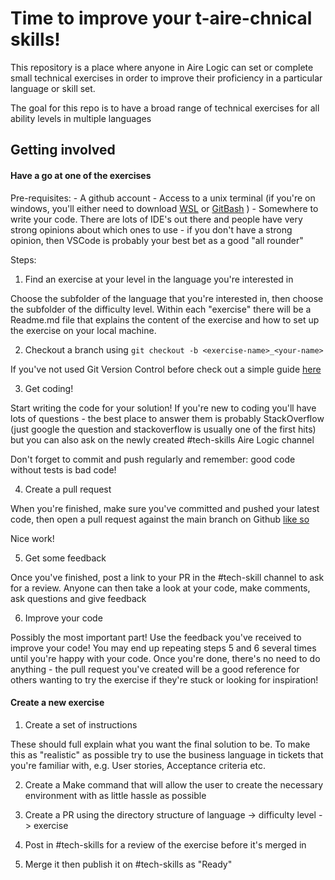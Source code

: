 # Time to improve your t-aire-chnical skills!

This repository is a place where anyone in Aire Logic can set or complete small technical exercises in order to improve their proficiency in a particular language or skill set.

The goal for this repo is to have a broad range of technical exercises for all ability levels in multiple languages


## Getting involved

#### Have a go at one of the exercises

Pre-requisites:
    - A github account
    - Access to a unix terminal (if you're on windows, you'll either need to download [WSL](https://learn.microsoft.com/en-us/windows/wsl/install) or [GitBash](https://gitforwindows.org/) )
    - Somewhere to write your code. There are lots of IDE's out there and people have very strong opinions about which ones to use - if you don't have a strong opinion, then VSCode is probably your best bet as a good "all rounder"

Steps:
    
1. Find an exercise at your level in the language you're interested in

Choose the subfolder of the language that you're interested in, then choose the subfolder of the difficulty level. Within each "exercise" there will be a Readme.md file that explains the content of the exercise and how to set up the exercise on your local machine.

2. Checkout a branch using `git checkout -b <exercise-name>_<your-name>`

If you've not used Git Version Control before check out a simple guide [here](https://linuxhint.com/git_tutorial_beginners/)

3. Get coding!

Start writing the code for your solution! If you're new to coding you'll have lots of questions - the best place to answer them is probably StackOverflow (just google the question and stackoverflow is usually one of the first hits) but you can also ask on the newly created #tech-skills Aire Logic channel

Don't forget to commit and push regularly and remember: good code without tests is bad code!

4. Create a pull request

When you're finished, make sure you've committed and pushed your latest code, then open a pull request against the main branch on Github [like so](https://docs.github.com/en/pull-requests/collaborating-with-pull-requests/proposing-changes-to-your-work-with-pull-requests/creating-a-pull-request)

Nice work!

5. Get some feedback

Once you've finished, post a link to your PR in the #tech-skill channel to ask for a review. Anyone can then take a look at your code, make comments, ask questions and give feedback

6. Improve your code

Possibly the most important part! Use the feedback you've received to improve your code! You may end up repeating steps 5 and 6 several times until you're happy with your code. Once you're done, there's no need to do anything - the pull request you've created will be a good reference for others wanting to try the exercise if they're stuck or looking for inspiration!


#### Create a new exercise

1. Create a set of instructions

These should full explain what you want the final solution to be. To make this as "realistic" as possible try to use the business language in tickets that you're familiar with, e.g. User stories, Acceptance criteria etc.

2. Create a Make command that will allow the user to create the necessary environment with as little hassle as possible

3. Create a PR using the directory structure of language -> difficulty level -> exercise

4. Post in #tech-skills for a review of the exercise before it's merged in

5. Merge it then publish it on #tech-skills as "Ready"